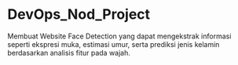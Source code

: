 # DevOps_Nod_Project
Membuat Website Face Detection yang dapat mengekstrak informasi seperti ekspresi muka, estimasi umur, serta prediksi jenis kelamin berdasarkan analisis fitur pada wajah.
